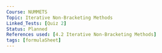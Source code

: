 ```yaml
---
Course: NUMMETS
Topic: Iterative Non-Bracketing Methods
Linked_Tests: [Quiz 2]
Status: Planned
References used: [4.2 Iterative Non-Bracketing Methods]
tags: [formulaSheet]
---
```

